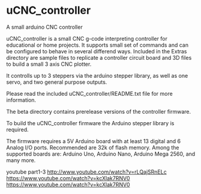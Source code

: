 uCNC_controller
===============

A small arduino CNC controller

uCNC_controller is a small CNC g-code interpreting controller for educational or home projects.
It supports small set of commands and can be configured to behave in several differend ways.
Included in the Extras directory are sample files to replicate a controller circuit board and 3D files to build a small 3 axis CNC plotter.

It controlls up to 3 steppers via the arduino stepper library, as well as one servo, and two general purpose outputs.

Please read the included uCNC_controller/README.txt file for more information.

The beta directory contains prerelease versions of the controller firmware.

To build the uCNC_controller firmware the Arduino stepper library is required.

The firmware requires a 5V Arduino board with at least 13 digital and 6 Analog I/O ports.
Recommended are 32k of flash memory.
Among the supported boards are: Arduino Uno, Arduino Nano, Arduino Mega 2560, and many more.

youtube part1-3 
http://www.youtube.com/watch?v=rLQajSRnELc  
https://www.youtube.com/watch?v=kcXlak7RNV0  
https://www.youtube.com/watch?v=kcXlak7RNV0  
